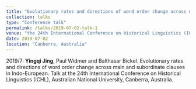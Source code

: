 ```yaml
---
title: "Evolutionary rates and directions of word order change across main and subordinate clauses in Indo-European"
collection: talks
type: "Conference talk"
permalink: /talks/2019-07-02-talk-1
venue: "the 24th International Conference on Historical Linguistics (ICHL)"
date: 2019-07-02
location: "Canberra, Australia"
---
```


2019/7: **Yingqi Jing**, Paul Widmer and Balthasar Bickel. Evolutionary rates and directions of word order change across main and subordinate clauses in Indo-European. Talk at the 24th International Conference on Historical Linguistics (ICHL), Australian National University, Canberra, Australia.